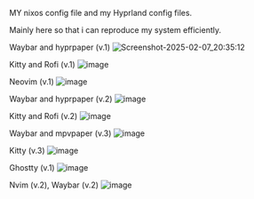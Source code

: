 MY nixos config file and my  Hyprland config files.

Mainly here so that i can reproduce my system efficiently.

Waybar and hyprpaper (v.1)
![Screenshot-2025-02-07_20:35:12](https://github.com/user-attachments/assets/a5c3c881-6273-48ca-9482-2dacde503d68)


Kitty and Rofi (v.1)
![image](https://github.com/user-attachments/assets/eab69729-2fa6-4d5d-a97a-ecf48a696ccf)


Neovim (v.1)
![image](https://github.com/user-attachments/assets/11f4c4e5-9c66-4c08-9eae-eab3543344cc)




Waybar and hyprpaper (v.2)
![image](https://github.com/user-attachments/assets/484122c9-e570-4457-8811-41ff3ed38a54)


Kitty and Rofi (v.2)
![image](https://github.com/user-attachments/assets/0562cc72-2c60-4e97-8b2b-5d5355754a31)


Waybar and mpvpaper (v.3)
![image](https://github.com/user-attachments/assets/39f254a7-ab96-428c-88f5-ad7b292d3dcc)

Kitty (v.3)
![image](https://github.com/user-attachments/assets/b4284866-5e1e-4d85-ac4b-1a4465973dcb)

Ghostty (v.1)
![image](https://github.com/user-attachments/assets/1df7bfe9-6a8e-4e52-8ee8-654fe576cdb4)

Nvim (v.2), Waybar (v.2)
![image](https://github.com/user-attachments/assets/d494f2dd-35fe-4384-80b7-98b782512f18)







